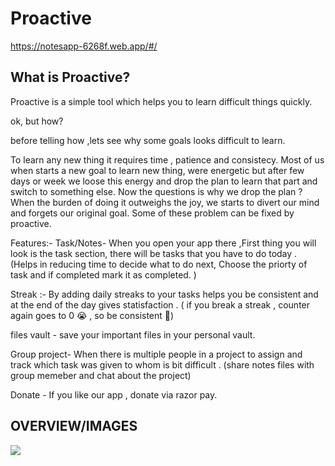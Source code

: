 # Proactive
https://notesapp-6268f.web.app/#/

## What is Proactive?

Proactive is a simple tool which helps you to learn difficult things quickly.

ok, but how?

before telling how ,lets see why some goals looks difficult to learn.

To learn any new thing it requires time , patience and consistecy.
Most of us when starts a new goal to learn new thing, were energetic but after few days or week we loose this energy and drop the plan to learn that part and switch to something else.
Now the questions is why we drop the plan ?
When the burden of doing it outweighs the joy, we starts to divert our mind and forgets our original goal.
Some of these problem can be fixed by proactive.

Features:-
Task/Notes- When you open your app there ,First thing you will look is the task section, there will be tasks that you have to do today . 
 (Helps in reducing time to decide what to do next,
  Choose the priorty of task and if completed mark it as completed.
 )
 
Streak :- By adding daily streaks to your tasks helps you be consistent and at the end of the day gives statisfaction .
 ( if you break a streak , counter again goes to 0 😭 , so be consistent 🙂)

files vault - save your important files in your personal vault.
 
Group project- When there is multiple people in a project to assign and track which task was given to whom is bit difficult .
(share notes files with group memeber and chat about the project)

Donate - If you like our app , donate via razor pay.

## OVERVIEW/IMAGES
![](imagess/img3.png)



